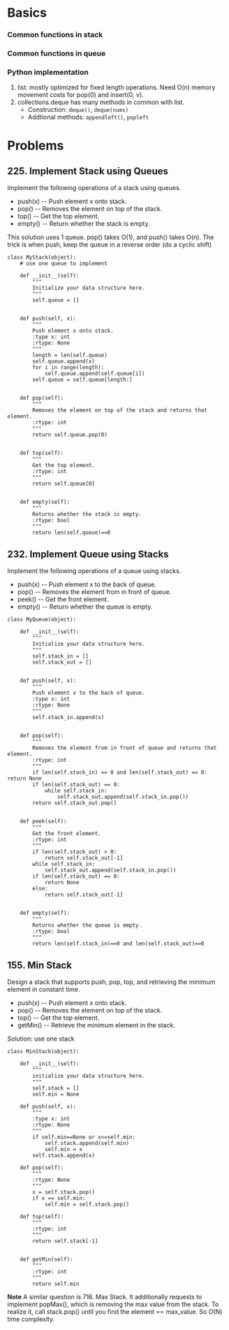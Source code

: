 # Basics
### Common functions in stack

### Common functions in queue

### Python implementation
1. list: mostly optimized for fixed length operations. Need O(n) memory movement costs for pop(0) and insert(0, v).
2. collections.deque has many methods in common with list.  
    * Construction: `deque()`, `deque(nums)`
    * Addtional methods: `appendleft()`, `popleft`

# Problems
## 225. Implement Stack using Queues
Implement the following operations of a stack using queues.

* push(x) -- Push element x onto stack.
* pop() -- Removes the element on top of the stack.
* top() -- Get the top element.
* empty() -- Return whether the stack is empty.

This solution uses 1 queue. pop() takes O(1), and push() takes O(n). The trick is when push, keep the queue in a reverse order (do a cyclic shift)

```
class MyStack(object):
    # use one queue to implement

    def __init__(self):
        """
        Initialize your data structure here.
        """
        self.queue = []
        

    def push(self, x):
        """
        Push element x onto stack.
        :type x: int
        :rtype: None
        """
        length = len(self.queue)
        self.queue.append(x)
        for i in range(length):
            self.queue.append(self.queue[i])
        self.queue = self.queue[length:]
        
        
    def pop(self):
        """
        Removes the element on top of the stack and returns that element.
        :rtype: int
        """
        return self.queue.pop(0)
        

    def top(self):
        """
        Get the top element.
        :rtype: int
        """
        return self.queue[0]
        

    def empty(self):
        """
        Returns whether the stack is empty.
        :rtype: bool
        """
        return len(self.queue)==0
```
## 232. Implement Queue using Stacks

Implement the following operations of a queue using stacks.

* push(x) -- Push element x to the back of queue.
* pop() -- Removes the element from in front of queue.
* peek() -- Get the front element.
* empty() -- Return whether the queue is empty.
```
class MyQueue(object):

    def __init__(self):
        """
        Initialize your data structure here.
        """
        self.stack_in = []
        self.stack_out = []
        

    def push(self, x):
        """
        Push element x to the back of queue.
        :type x: int
        :rtype: None
        """
        self.stack_in.append(x)
        

    def pop(self):
        """
        Removes the element from in front of queue and returns that element.
        :rtype: int
        """
        if len(self.stack_in) == 0 and len(self.stack_out) == 0: return None
        if len(self.stack_out) == 0:
            while self.stack_in:
                self.stack_out.append(self.stack_in.pop())
        return self.stack_out.pop()
        

    def peek(self):
        """
        Get the front element.
        :rtype: int
        """
        if len(self.stack_out) > 0:
            return self.stack_out[-1]
        while self.stack_in:
            self.stack_out.append(self.stack_in.pop())
        if len(self.stack_out) == 0:
            return None
        else:
            return self.stack_out[-1]
        

    def empty(self):
        """
        Returns whether the queue is empty.
        :rtype: bool
        """
        return len(self.stack_in)==0 and len(self.stack_out)==0
```

## 155. Min Stack
Design a stack that supports push, pop, top, and retrieving the minimum element in constant time.

* push(x) -- Push element x onto stack.
* pop() -- Removes the element on top of the stack.
* top() -- Get the top element.
* getMin() -- Retrieve the minimum element in the stack.

Solution: use one stack
```
class MinStack(object):

    def __init__(self):
        """
        initialize your data structure here.
        """
        self.stack = []
        self.min = None 

    def push(self, x):
        """
        :type x: int
        :rtype: None
        """
        if self.min==None or x<=self.min:
            self.stack.append(self.min)
            self.min = x
        self.stack.append(x) 
            
    def pop(self):
        """
        :rtype: None
        """
        x = self.stack.pop()
        if x == self.min:
            self.min = self.stack.pop()

    def top(self):
        """
        :rtype: int
        """
        return self.stack[-1]
        

    def getMin(self):
        """
        :rtype: int
        """
        return self.min
```
**Note** A similar question is 716. Max Stack. It additionally requests to implement popMax(), which is removing the max value from the stack. To realize it, call stack.pop() until you find the element == max_value. So O(N) time complexity.